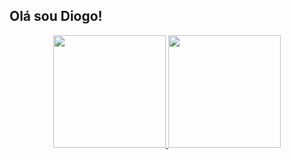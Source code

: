 ## Olá sou Diogo!
<div align="center">
  <a href="https://github.com/Diog010101">
  <img height="180em" src="https://github-readme-stats.vercel.app/api?username=Diog010101&show_icons=true&theme=merko&include_all_commits=true&count_private=true"/>
  <img height="180em" src="https://github-readme-stats.vercel.app/api/top-langs/?username=Diog010101&layout=compact&langs_count=7&theme=merko"/>
</div>
